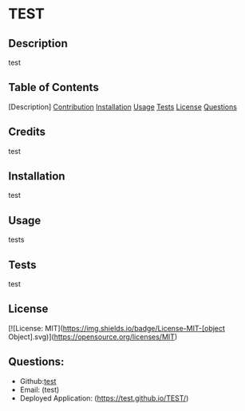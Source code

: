 # TEST
## Description
test

## Table of Contents
[Description]
[Contribution](#contribution)
[Installation](#installation)
[Usage](#usage)
[Tests](#tests)
[License](#license)
[Questions](#questions)

## Credits
test
## Installation
test
## Usage
tests
## Tests
test
## License
[![License: MIT](https://img.shields.io/badge/License-MIT-[object Object].svg)](https://opensource.org/licenses/MIT)


## Questions:
* Github:[test](https://github.com/test)
* Email: (test)
* Deployed Application: (https://test.github.io/TEST/) 
